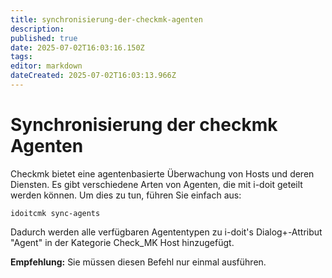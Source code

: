 ```yaml
---
title: synchronisierung-der-checkmk-agenten
description: 
published: true
date: 2025-07-02T16:03:16.150Z
tags: 
editor: markdown
dateCreated: 2025-07-02T16:03:13.966Z
---
```


# Synchronisierung der checkmk Agenten

Checkmk bietet eine agentenbasierte Überwachung von Hosts und deren Diensten. Es gibt verschiedene Arten von Agenten, die mit i-doit geteilt werden können. Um dies zu tun, führen Sie einfach aus:

```shell
idoitcmk sync-agents
```

Dadurch werden alle verfügbaren Agententypen zu i-doit's Dialog+-Attribut "Agent" in der Kategorie Check_MK Host hinzugefügt.

**Empfehlung:** Sie müssen diesen Befehl nur einmal ausführen.
